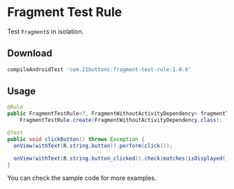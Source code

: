 # Fragment Test Rule

Test `Fragment`s in isolation.

## Download

```gradle
compileAndroidTest 'com.21buttons:fragment-test-rule:1.0.0'
```

## Usage

```java
@Rule
public FragmentTestRule<?, FragmentWithoutActivityDependency> fragmentTestRule =
    FragmentTestRule.create(FragmentWithoutActivityDependency.class);

@Test
public void clickButton() throws Exception {
  onView(withText(R.string.button)).perform(click());

  onView(withText(R.string.button_clicked)).check(matches(isDisplayed()));
}
```

You can check the sample code for more examples.
